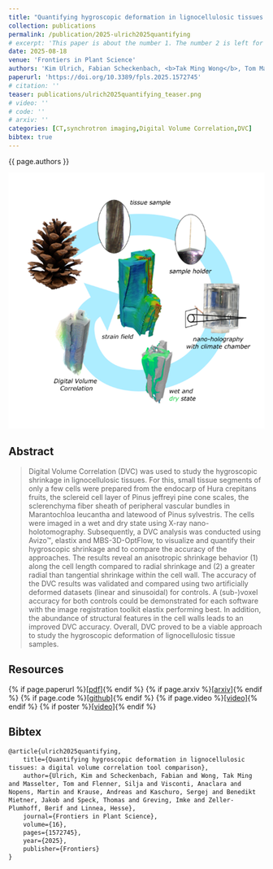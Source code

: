 ```yaml
---
title: "Quantifying hygroscopic deformation in lignocellulosic tissues: a digital volume correlation tool comparison"
collection: publications
permalink: /publication/2025-ulrich2025quantifying
# excerpt: 'This paper is about the number 1. The number 2 is left for future work.'
date: 2025-08-18
venue: 'Frontiers in Plant Science'
authors: 'Kim Ulrich, Fabian Scheckenbach, <b>Tak Ming Wong</b>, Tom Masselter, Silja Flenner, Anaclara Visconti, Martin Nopens, Andreas Krause, Sergej Kaschuro, Jakob Benedikt Mietner, Thomas Speck, Imke Greving, Berit Zeller-Plumhoff, Linnea Hesse'
paperurl: 'https://doi.org/10.3389/fpls.2025.1572745'
# citation: ''
teaser: publications/ulrich2025quantifying_teaser.png
# video: ''
# code: ''
# arxiv: ''
categories: [CT,synchrotron imaging,Digital Volume Correlation,DVC]
bibtex: true
---
```


{{ page.authors }}

<img class="pub_teaser" src="../images/publications/ulrich2025quantifying_teaser.png" alt="Teaser Image" />

## Abstract
> Digital Volume Correlation (DVC) was used to study the hygroscopic shrinkage in lignocellulosic tissues. For this, small tissue segments of only a few cells were prepared from the endocarp of Hura crepitans fruits, the sclereid cell layer of Pinus jeffreyi pine cone scales, the sclerenchyma fiber sheath of peripheral vascular bundles in Marantochloa leucantha and latewood of Pinus sylvestris. The cells were imaged in a wet and dry state using X-ray nano-holotomography. Subsequently, a DVC analysis was conducted using Avizo™, elastix and MBS-3D-OptFlow, to visualize and quantify their hygroscopic shrinkage and to compare the accuracy of the approaches. The results reveal an anisotropic shrinkage behavior (1) along the cell length compared to radial shrinkage and (2) a greater radial than tangential shrinkage within the cell wall. The accuracy of the DVC results was validated and compared using two artificially deformed datasets (linear and sinusoidal) for controls. A (sub-)voxel accuracy for both controls could be demonstrated for each software with the image registration toolkit elastix performing best. In addition, the abundance of structural features in the cell walls leads to an improved DVC accuracy. Overall, DVC proved to be a viable approach to study the hygroscopic deformation of lignocellulosic tissue samples.

## Resources

{% if page.paperurl %}<a href=" {{ page.paperurl }} ">[pdf]</a>{% endif %} {% if page.arxiv %}<a href=" {{ page.arxiv }} ">[arxiv]</a>{% endif %} {% if page.code %}<a href=" {{ page.code }} ">[github]</a>{% endif %} {% if page.video %}<a href=" {{ page.video }} ">[video]</a>{% endif %} {% if poster %}<a href=" {{ page.poster }} ">[video]</a>{% endif %}


## Bibtex

    @article{ulrich2025quantifying,
        title={Quantifying hygroscopic deformation in lignocellulosic tissues: a digital volume correlation tool comparison},
        author={Ulrich, Kim and Scheckenbach, Fabian and Wong, Tak Ming and Masselter, Tom and Flenner, Silja and Visconti, Anaclara and Nopens, Martin and Krause, Andreas and Kaschuro, Sergej and Benedikt Mietner, Jakob and Speck, Thomas and Greving, Imke and Zeller-Plumhoff, Berif and Linnea, Hesse},
        journal={Frontiers in Plant Science},
        volume={16},
        pages={1572745},
        year={2025},
        publisher={Frontiers}
    }
